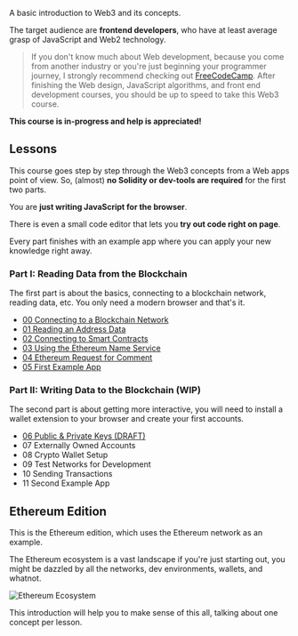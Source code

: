 A basic introduction to Web3 and its concepts.

The target audience are **frontend developers**, who have at least average grasp of JavaScript and
Web2 technology.

> If you don't know much about Web development, because you come from another industry or you're
> just beginning your programmer journey, I strongly recommend checking out
> [FreeCodeCamp](https://www.freecodecamp.org/learn/). After finishing the Web design, JavaScript
> algorithms, and front end development courses, you should be up to speed to take this Web3 course.

**This course is in-progress and help is appreciated!**

## Lessons

This course goes step by step through the Web3 concepts from a Web apps point of view. So, (almost)
**no Solidity or dev-tools are required** for the first two parts.

You are **just writing JavaScript for the browser**.

There is even a small code editor that lets you **try out code right on page**.

Every part finishes with an example app where you can apply your new knowledge right away.

### Part I: Reading Data from the Blockchain

The first part is about the basics, connecting to a blockchain network, reading data, etc.
You only need a modern browser and that's it.

- [00 Connecting to a Blockchain Network](https://kay-is.github.io/web3-from-zero/00-connect-to-blockchain.html)
- [01 Reading an Address Data](https://kay-is.github.io/web3-from-zero/01-read-address-data.html)
- [02 Connecting to Smart Contracts](https://kay-is.github.io/web3-from-zero/02-connect-to-contracts.html)
- [03 Using the Ethereum Name Service](https://kay-is.github.io/web3-from-zero/03-using-ens.html)
- [04 Ethereum Request for Comment](https://kay-is.github.io/web3-from-zero/04-erc.html)
- [05 First Example App](https://kay-is.github.io/web3-from-zero/05-example-app.html)

### Part II: Writing Data to the Blockchain (WIP)

The second part is about getting more interactive, you will need to install a wallet extension to
your browser and create your first accounts.

- [06 Public & Private Keys (DRAFT)](https://kay-is.github.io/web3-from-zero/06-public-and-private-keys.html)
- 07 Externally Owned Accounts
- 08 Crypto Wallet Setup
- 09 Test Networks for Development
- 10 Sending Transactions
- 11 Second Example App

## Ethereum Edition

This is the Ethereum edition, which uses the Ethereum network as an example.

The Ethereum ecosystem is a vast landscape if you're just starting out, you might be dazzled by all the networks, dev environments, wallets, and whatnot.

![Ethereum Ecosystem](images/ethereum-ecosystem.png)

This introduction will help you to make sense of this all, talking about one concept per lesson.
